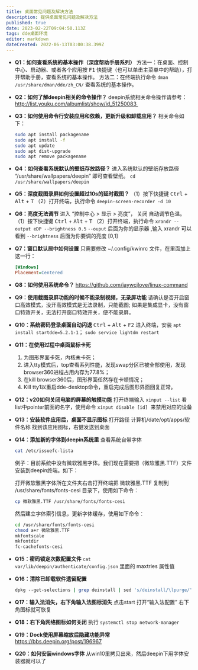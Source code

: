 ```yaml
---
title: 桌面常见问题及解决方法
description: 提供桌面常见问题及解决方法
published: true
date: 2023-02-22T09:04:50.113Z
tags: dde桌面环境
editor: markdown
dateCreated: 2022-06-13T03:00:38.399Z
---
```


- **Q1：如何查看系统的基本操作（深度帮助手册系列）**
	方法一：在桌面、控制中心、启动器、或者各个应用按 <kbd>F1</kbd> 快捷键（也可以单击主菜单中的帮助），打开帮助手册，查看系统的基本操作。
	方法二：在终端执行命令 `dman /usr/share/dman/dde/zh_CN/` 查看系统的基本操作。
    
- **Q2：如何了解deepin相关的命令操作？**
	deepin系统相关命令操作请参考：	
	http://list.youku.com/albumlist/show/id_51250083 
    
- **Q3：如何使用命令行安装应用和依赖，更新升级和卸载应用？**
	相关命令如下：
	```bash
	sudo apt install packagename
	sudo apt install -f
	sudo apt update
	sudo apt dist-upgrade
	sudo apt remove packagename
	```

- **Q4：如何查看系统默认的壁纸存放路径？**
	进入系统默认的壁纸存放路径 “/usr/share/wallpapers/deepin” 即可查看壁纸。
	`cd /usr/share/wallpapers/deepin`
    
- **Q5：深度截图录屏如何设置超过10s的延时截图？**
	（1）按下快捷键 <kbd>Ctrl</kbd> + <kbd>Alt</kbd> + <kbd>T</kbd>
	（2）打开终端，执行命令 `deepin-screen-recorder -d 10`
    
- **Q6：亮度无法调节**
	进入 “控制中心 > 显示 > 亮度”， 关闭 自动调节色温。
	（1）按下快捷键 <kbd>Ctrl</kbd> + <kbd>Alt</kbd> + <kbd>T</kbd>
	（2）打开终端，执行命令 `xrandr --output eDP --brightness 0.5`
	`--ouput` 后面为你的显示器 ,输入 xrandr 可以看到
  `--brightness` 后面为你要调的亮度 \[0,1\]
        
- **Q7：窗口默认居中如何设置**
	只需要修改 ~/.config/kwinrc 文件，在里面加上这一行：
 	```ini
	[Windows]
	Placement=Centered
  ```
    
- **Q8：如何使用系统命令？**
	https://github.com/jaywcjlove/linux-command
    
- **Q9：使用截图录屏功能的时候不能录制视频，无录屏功能**
	请确认是否开启窗口高效模式，没开高效模式是无法录制，只能截图; 如果是集成显卡，没有窗口特效开关，无法打开窗口特效开关，便不能录屏。
    
- **Q10：系统密码登录桌面自动闪退**
	<kbd>Ctrl</kbd> + <kbd>Alt</kbd> + <kbd>F2</kbd> 进入终端，安装 `apt install startdde=5.2.1-1`；
	`sudo service lightdm restart`

- **Q11：在使用过程中桌面鼠标卡死**
	1. 为图形界面卡死，内核未卡死；
	2. 进入tty模式后，top查看系列性能，发现swap分区已被全部使用，发现browser360进程占用内存为77.8%；
	3. 在kill browser360后，图形界面任然存在卡顿情况；
	4. Kill tty1以重启dde-desktop命令，重启完成后图形界面回复正常。

- **Q12：v20如何关闭电脑的屏幕的触摸功能**
	打开终端输入 `xinput --list`
	看list中pointer前面的名字，使用命令 `xinput disable [id]`  来禁用对应的设备
    
- **Q13：安装软件应用后，桌面不显示图标**
	打开路径 计算机/date/opt/apps/软件名称 找到该应用图标，右健发送到桌面
    
- **Q14：添加新的字体到deepin系统里**
	查看系统自带字体
  
	```bash
  cat /etc/issuefc-lista
 	```
  
	例子：目前系统中没有微软雅黑字体。我们现在需要把（微软雅黑.TTF）文件安装到deepin终端。如下：

	打开微软雅黑字体所在文件夹右击打开终端把 微软雅黑.TTF 复制到 /usr/share/fonts/fonts-cesi 目录下，使用如下命令：

	```bash
	cp 微软雅黑.TTF /usr/share/fonts/fonts-cesi
	```

	然后建立字体索引信息，更新字体缓存，使用如下命令：

	```bash
	cd /usr/share/fonts/fonts-cesi
	chmod a+r 微软雅黑.TTF
	mkfontscale
	mkfontdir
	fc-cachefonts-cesi
	```

- **Q15：密码锁定次数配置文件**
	`cat var/lib/deepin/authenticate/config.json` 里面的 maxtries 属性值

- **Q16：清除已卸载软件遗留配置**
	```bash
  dpkg --get-selections | grep deinstall | sed 's/deinstall/\lpurge/' | sudo dpkg --set-selections; sudo dpkg -Pa
	```
    
- **Q17：输入法消失，右下角输入法图标消失**
	点击start 打开“输入法配置” 右下角图标就可恢复

- **Q18：右下角网络图标如何关闭**
	执行 `systemctl stop network-manager`
    
- **Q19：Dock使用屏幕缩放后隐藏功能异常**
	https://bbs.deepin.org/post/196967
    
- **Q20：如何安装windows字体**
	从win10里拷贝出来，然后deepin下用字体安装器就可以了